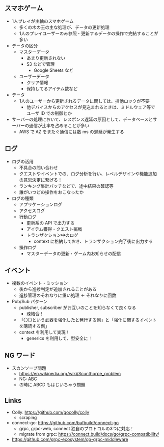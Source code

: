 ## スマホゲーム

- 1人プレイが主軸のスマホゲーム
  - 多くの木の王の主な処理が、データの更新処理
  - 1人のプレイユーザーのみ参照・更新するデータの操作で完結することが多い
- データの区分
  - マスターデータ
    - あまり更新されない
    - S3 などで管理
      - Google Sheets など
  - ユーザーデータ
    - クリア情報
    - 保持してるアイテム数など
- データ
  - 1人のユーザーから更新されるデータに関しては、排他ロックが不要
    - 他デバイスからのアクセスが見込まれるときは、ミドルウェア等でユーザ ID での制御とか
- サーバーの処理において、レスポンス遅延の原因として、データベースとサーバーの通信が比率を占めることが多い
  - AWS で AZ をまたぐ通信には数 ms の遅延が発生する

## ログ

- ログの活用
  - 不具合の問い合わせ
  - クエストやイベントでの、ログ分析を行い、レベルデザインや機能追加の意思決定に繋げる！
  - ランキング集計バッチなどで、途中結果の確認等
  - 誰がいつどの操作をおこなったか
- ログの種類
  - アプリケーションログ
  - アクセスログ
  - 行動ログ
    - 更新系の API で出力する
    - アイテム獲得・クエスト挑戦
    - トランザクション中のログ
      - context に格納しておき、トランザクション完了後に出力する
  - 操作ログ
    - マスターデータの更新・ゲーム内お知らせの配信

## イベント

- 複数のイベント・ミッション
  - 後から進捗判定が追加されることがある
  - 進捗管理のそれなりに重い処理 ＋ それなりに回数
- Pub/Sub パターン
  - publisher, subscriber がお互いのことを知らなくて良くなる
    - 疎結合！
  - 「〇〇という武器を強化したと発行する側」と「強化に関するイベントを購読する側」
  - context を利用して実現！
    - generics を利用して、型安全に！

## NG ワード

- スカンソープ問題
  - https://en.wikipedia.org/wiki/Scunthorpe_problem
  - NG: ABC
  - の時に ABCD もはじいちゃう問題



## Links

- Colly: https://github.com/gocolly/colly
  - scraping
- connect-go: https://github.com/bufbuild/connect-go
  - grpc, grpc-web, connect 独自のプロトコルの3つに対応！
  - migrate from grpc: https://connect.build/docs/go/grpc-compatibility/
- https://github.com/grpc-ecosystem/go-grpc-middleware
